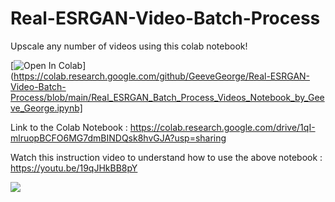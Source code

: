# Real-ESRGAN-Video-Batch-Process
Upscale any number of videos using this colab notebook!

[![Open In Colab](https://colab.research.google.com/assets/colab-badge.svg)](https://colab.research.google.com/github/GeeveGeorge/Real-ESRGAN-Video-Batch-Process/blob/main/Real_ESRGAN_Batch_Process_Videos_Notebook_by_Geeve_George.ipynb]

Link to the Colab Notebook :
https://colab.research.google.com/drive/1qI-mlruopBCFO6MG7dmBINDQsk8hvGJA?usp=sharing

Watch this instruction video to understand how to use the above notebook :
https://youtu.be/19qJHkBB8pY

![](https://i.ibb.co/hBYy5F2/comapare.jpg)
